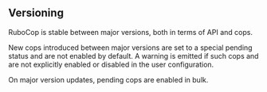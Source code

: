## Versioning

RuboCop is stable between major versions, both in terms of API and cops.

New cops introduced between major versions are set to a special pending
status and are not enabled by default. A warning is emitted if such cops
and are not explicitly enabled or disabled in the user configuration.

On major version updates, pending cops are enabled in bulk.
